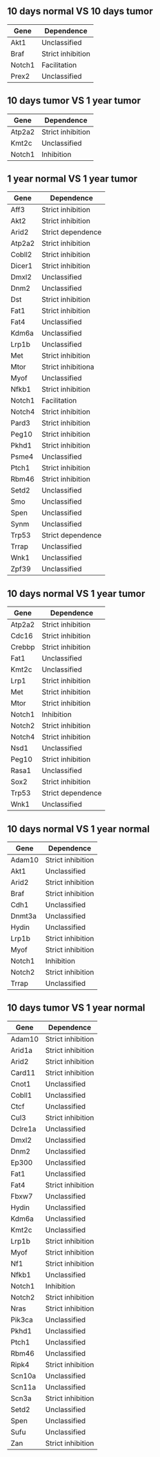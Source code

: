 
10 days normal VS 10 days tumor
------------------------------------
  Gene          | Dependence
--------------- | ------------------
  Akt1          | Unclassified
  Braf          | Strict inhibition
  Notch1        | Facilitation
  Prex2         | Unclassified
 
 10 days tumor  VS 1 year tumor
------------------------------------
  Gene          | Dependence
--------------- | ------------------
  Atp2a2        | Strict inhibition
  Kmt2c         | Unclassified
  Notch1        | Inhibition
  
  1 year normal VS 1 year tumor
------------------------------------
  Gene          | Dependence
--------------- | ------------------
  Aff3          | Strict inhibition
  Akt2          | Strict inhibition
  Arid2         | Strict dependence
  Atp2a2        | Strict inhibition
  Cobll2        | Strict inhibition
  Dicer1        | Strict inhibition
  Dmxl2         | Unclassified
  Dnm2          | Unclassified
  Dst           | Strict inhibition
  Fat1          | Strict inhibition
  Fat4          | Unclassified
  Kdm6a         | Unclassified
  Lrp1b         | Unclassified
  Met           | Strict inhibition
  Mtor          | Strict inhibitiona
  Myof          | Unclassified
  Nfkb1         | Strict inhibition
  Notch1        | Facilitation
  Notch4        | Strict inhibition
  Pard3         | Strict inhibition
  Peg10         | Strict inhibition
  Pkhd1         | Strict inhibition
  Psme4         | Unclassified
  Ptch1         | Strict inhibition
  Rbm46         | Strict inhibition
  Setd2         | Unclassified
  Smo           | Unclassified
  Spen          | Unclassified
  Synm          | Unclassified
  Trp53         | Strict dependence
  Trrap         | Unclassified
  Wnk1          | Unclassified
  Zpf39         | Unclassified
  
10 days normal  VS 1 year tumor
------------------------------------
  Gene          | Dependence
--------------- | ------------------
Atp2a2          | Strict inhibition
Cdc16           | Strict inhibition
Crebbp          | Strict inhibition
Fat1            | Unclassified
Kmt2c           | Unclassified
Lrp1            | Strict inhibition
Met             | Strict inhibition
Mtor            | Strict inhibition
Notch1          | Inhibition
Notch2          | Strict inhibition
Notch4          | Strict inhibition
Nsd1            | Unclassified
Peg10           | Strict inhibition
Rasa1           | Unclassified
Sox2            | Strict inhibition
Trp53           | Strict dependence
Wnk1            | Unclassified

10 days normal  VS 1 year normal
------------------------------------
  Gene          | Dependence
--------------- | ------------------
Adam10          | Strict inhibition
Akt1            | Unclassified
Arid2           | Strict inhibition
Braf            | Strict inhibition
Cdh1            | Unclassified
Dnmt3a          | Unclassified
Hydin           | Unclassified
Lrp1b           | Strict inhibition
Myof            | Strict inhibition
Notch1          | Inhibition
Notch2          | Strict inhibition
Trrap           | Unclassified

10 days tumor  VS 1 year normal
------------------------------------
  Gene          | Dependence
--------------- | ------------------
Adam10          | Strict inhibition
Arid1a          | Strict inhibition
Arid2           | Strict inhibition
Card11          | Strict inhibition
Cnot1           | Unclassified
Cobll1          | Unclassified
Ctcf            | Unclassified
Cul3            | Strict inhibition
Dclre1a         | Unclassified
Dmxl2           | Unclassified
Dnm2            | Unclassified
Ep300           | Unclassified
Fat1            | Unclassified
Fat4            | Strict inhibition
Fbxw7           | Unclassified
Hydin           | Unclassified
Kdm6a           | Unclassified
Kmt2c           | Unclassified
Lrp1b           | Strict inhibition
Myof            | Strict inhibition
Nf1             | Strict inhibition
Nfkb1           | Unclassified
Notch1          | Inhibition
Notch2          | Strict inhibition
Nras            | Strict inhibition
Pik3ca          | Unclassified
Pkhd1           | Unclassified
Ptch1           | Unclassified
Rbm46           | Unclassified
Ripk4           | Strict inhibition
Scn10a          | Unclassified
Scn11a          | Unclassified
Scn3a           | Strict inhibition
Setd2           | Unclassified
Spen            | Unclassified
Sufu            | Unclassified
Zan             | Strict inhibition

